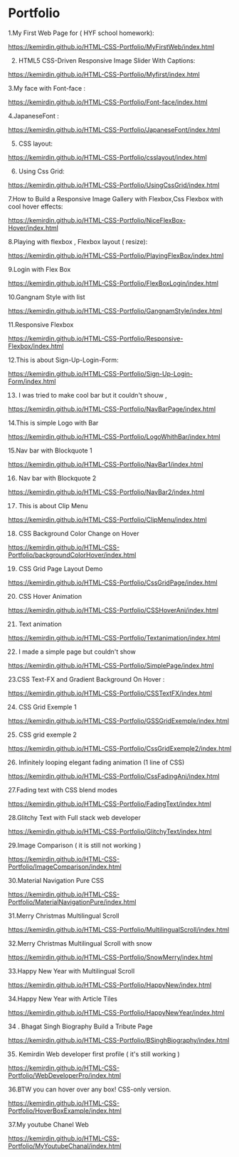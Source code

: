 # Portfolio


1.My First Web Page for ( HYF school homework):

https://kemirdin.github.io/HTML-CSS-Portfolio/MyFirstWeb/index.html

2. HTML5 CSS-Driven Responsive Image Slider With Captions:

https://kemirdin.github.io/HTML-CSS-Portfolio/Myfirst/index.html

3.My face with Font-face :

https://kemirdin.github.io/HTML-CSS-Portfolio/Font-face/index.html

4.JapaneseFont :

https://kemirdin.github.io/HTML-CSS-Portfolio/JapaneseFont/index.html

5. CSS layout:

https://kemirdin.github.io/HTML-CSS-Portfolio/csslayout/index.html

6. Using Css Grid:

https://kemirdin.github.io/HTML-CSS-Portfolio/UsingCssGrid/index.html

7.How to Build a Responsive Image Gallery with Flexbox,Css Flexbox with cool hover effects:

https://kemirdin.github.io/HTML-CSS-Portfolio/NiceFlexBox-Hover/index.html

8.Playing with flexbox , Flexbox layout ( resize):

https://kemirdin.github.io/HTML-CSS-Portfolio/PlayingFlexBox/index.html

9.Login with Flex Box

https://kemirdin.github.io/HTML-CSS-Portfolio/FlexBoxLogin/index.html

10.Gangnam Style with list 

https://kemirdin.github.io/HTML-CSS-Portfolio/GangnamStyle/index.html

11.Responsive Flexbox

https://kemirdin.github.io/HTML-CSS-Portfolio/Responsive-Flexbox/index.html

12.This is about Sign-Up-Login-Form:

https://kemirdin.github.io/HTML-CSS-Portfolio/Sign-Up-Login-Form/index.html

13. I was tried to make cool bar but it couldn't shouw , 

https://kemirdin.github.io/HTML-CSS-Portfolio/NavBarPage/index.html

14.This is simple Logo with Bar

https://kemirdin.github.io/HTML-CSS-Portfolio/LogoWhithBar/index.html

15.Nav bar with Blockquote 1

https://kemirdin.github.io/HTML-CSS-Portfolio/NavBar1/index.html

16. Nav bar with Blockquote 2

https://kemirdin.github.io/HTML-CSS-Portfolio/NavBar2/index.html


17. This is about Clip Menu 

https://kemirdin.github.io/HTML-CSS-Portfolio/ClipMenu/index.html

18. CSS Background Color Change on Hover

https://kemirdin.github.io/HTML-CSS-Portfolio/backgroundColorHover/index.html

19. CSS Grid Page Layout Demo

https://kemirdin.github.io/HTML-CSS-Portfolio/CssGridPage/index.html

20. CSS Hover Animation

https://kemirdin.github.io/HTML-CSS-Portfolio/CSSHoverAni/index.html

21. Text animation

https://kemirdin.github.io/HTML-CSS-Portfolio/Textanimation/index.html

22. I made a simple page but couldn't show 

https://kemirdin.github.io/HTML-CSS-Portfolio/SimplePage/index.html

23.CSS Text-FX and  Gradient Background On Hover :

https://kemirdin.github.io/HTML-CSS-Portfolio/CSSTextFX/index.html

24. CSS Grid  Exemple 1

https://kemirdin.github.io/HTML-CSS-Portfolio/GSSGridExemple/index.html

25. CSS grid exemple 2

https://kemirdin.github.io/HTML-CSS-Portfolio/CssGridExemple2/index.html

26. Infinitely looping elegant fading animation (1 line of CSS)

https://kemirdin.github.io/HTML-CSS-Portfolio/CssFadingAni/index.html

27.Fading text with CSS blend modes

https://kemirdin.github.io/HTML-CSS-Portfolio/FadingText/index.html

28.Glitchy Text with Full stack web developer

https://kemirdin.github.io/HTML-CSS-Portfolio/GlitchyText/index.html

29.Image  Comparison  ( it is still not working )

https://kemirdin.github.io/HTML-CSS-Portfolio/ImageComparison/index.html

30.Material Navigation Pure CSS

https://kemirdin.github.io/HTML-CSS-Portfolio/MaterialNavigationPure/index.html

31.Merry Christmas Multilingual Scroll 

https://kemirdin.github.io/HTML-CSS-Portfolio/MultilingualScroll/index.html

32.Merry Christmas Multilingual Scroll with snow

https://kemirdin.github.io/HTML-CSS-Portfolio/SnowMerry/index.html

33.Happy New Year with Multilingual Scroll

https://kemirdin.github.io/HTML-CSS-Portfolio/HappyNew/index.html

34.Happy New Year with Article Tiles

https://kemirdin.github.io/HTML-CSS-Portfolio/HappyNewYear/index.html

34 . Bhagat Singh Biography  Build a Tribute Page

https://kemirdin.github.io/HTML-CSS-Portfolio/BSinghBiography/index.html


35. Kemirdin Web developer first profile ( it's still working )

https://kemirdin.github.io/HTML-CSS-Portfolio/WebDeveloperPro/index.html

36.BTW you can hover over any box! CSS-only version.

https://kemirdin.github.io/HTML-CSS-Portfolio/HoverBoxExample/index.html

37.My youtube Chanel Web

https://kemirdin.github.io/HTML-CSS-Portfolio/MyYoutubeChanal/index.html
